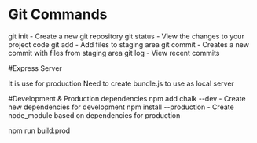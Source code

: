 # Git Commands

git init - Create a new git repository
git status - View the changes to your project code
git add - Add files to staging area
git commit - Creates a new commit with files from staging area
git log - View recent commits

#Express Server

It is use for production
Need to create bundle.js to use as local server

#Development & Production dependencies
npm add chalk --dev - Create new dependencies for development
npm install --production - Create node_module based on dependencies for production

npm run build:prod 

